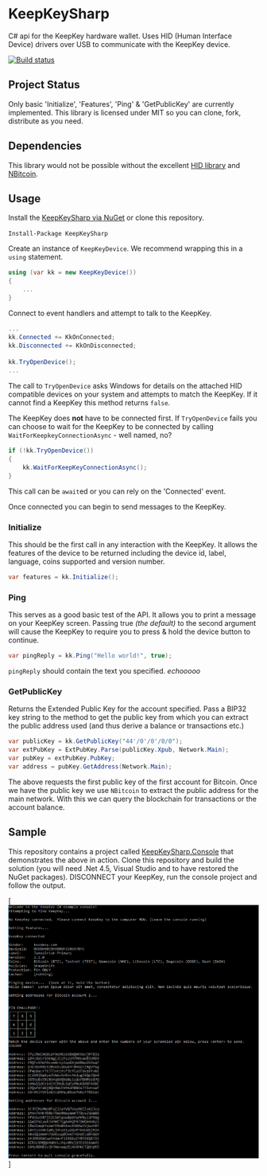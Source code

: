 # KeepKeySharp

C# api for the KeepKey hardware wallet.  Uses HID (Human Interface Device) drivers over USB to communicate with the KeepKey device.

[![Build status](https://ci.appveyor.com/api/projects/status/45vw69grdik52apd?svg=true)](https://ci.appveyor.com/project/JamesIrish/keepkeysharp)

## Project Status

Only basic 'Initialize', 'Features', 'Ping' & 'GetPublicKey' are currently implemented.   This library is licensed under MIT so you can clone, fork, distribute as you need.

## Dependencies

This library would not be possible without the excellent [HID library](https://github.com/mikeobrien/HidLibrary) and [NBitcoin](https://github.com/MetacoSA/NBitcoin).

## Usage

Install the [KeepKeySharp via NuGet]() or clone this repository.

`Install-Package KeepKeySharp`

Create an instance of `KeepKeyDevice`.  We recommend wrapping this in a `using` statement.

```c#
using (var kk = new KeepKeyDevice())
{
    ...
}
```

Connect to event handlers and attempt to talk to the KeepKey.

```c#
...
kk.Connected += KkOnConnected;
kk.Disconnected += KkOnDisconnected;

kk.TryOpenDevice();
...
```

The call to `TryOpenDevice` asks Windows for details on the attached HID compatible devices on your system and attempts to match the KeepKey.  If it cannot find a KeepKey this method returns `false`.

The KeepKey does **not** have to be connected first.  If `TryOpenDevice` fails you can choose to wait for the KeepKey to be connected by calling `WaitForKeepkeyConnectionAsync` - well named, no?

```c#
if (!kk.TryOpenDevice())
{
    kk.WaitForKeepKeyConnectionAsync();
}
```

This call can be `await`ed or you can rely on the 'Connected' event.

Once connected you can begin to send messages to the KeepKey.

### Initialize

This should be the first call in any interaction with the KeepKey. It allows the features of the device to be returned including the device id, label, language, coins supported and version number.

```c#
var features = kk.Initialize();
```

### Ping

This serves as a good basic test of the API.  It allows you to print a message on your KeepKey screen.   Passing true *(the default)* to the second argument will cause the KeepKey to require you to press & hold the device button to continue.

```c#
var pingReply = kk.Ping("Hello world!", true);
```

`pingReply` should contain the text you specified. _echooooo_

### GetPublicKey

Returns the Extended Public Key for the account specified.  Pass a BIP32 key string to the method to get the public key from which you can extract the public address used (and thus derive a balance or transactions etc.)

```c#
var publicKey = kk.GetPublicKey("44'/0'/0'/0/0");
var extPubKey = ExtPubKey.Parse(publicKey.Xpub, Network.Main);
var pubKey = extPubKey.PubKey;
var address = pubKey.GetAddress(Network.Main);
```

The above requests the first public key of the first account for Bitcoin. Once we have the public key we use `NBitcoin` to extract the public address for the main network.  With this we can query the blockchain for transactions or the account balance.

## Sample

This repository contains a project called [KeepKeySharp.Console](https://github.com/JamesIrish/KeepKeySharp/blob/master/KeepKeySharp.Console/Program.cs) that demonstrates the above in action.  Clone this repository and build the solution (you will need .Net 4.5, Visual Studio and to have restored the NuGet packages).  DISCONNECT your KeepKey, run the console project and follow the output.


[![Demo Console Screenshot](console-screenshot.png)]